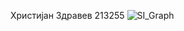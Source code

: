 Христијан Здравев 213255 
![SI_Graph](https://github.com/hristijanZdravev/SI_2024_lab2_213255/assets/165409790/9300e6d4-c671-4656-a43c-469ee54b8efa)
